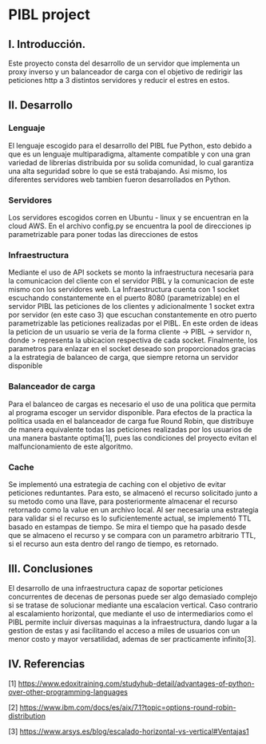 # PIBL project


## I. Introducción.

Este proyecto consta del desarrollo de un servidor que implementa un proxy inverso y un balanceador de carga con el objetivo de redirigir las peticiones http a 3 distintos servidores y reducir el estres en estos.

## II. Desarrollo

### Lenguaje
El lenguaje escogido para el desarrollo del PIBL fue Python, esto debido a que es un lenguaje multiparadigma, altamente compatible y con una gran variedad de librerías distribuida por su solida comunidad, lo cual garantiza una alta seguridad sobre lo que se está trabajando. Asi mismo, los diferentes servidores web tambien fueron desarrollados en Python. 

### Servidores
Los servidores escogidos corren en Ubuntu - linux y se encuentran en la cloud AWS. En el archivo config.py se encuentra la pool de direcciones ip parametrizable para poner todas las direcciones de estos

### Infraestructura
Mediante el uso de API sockets se monto la infraestructura necesaria para la comunicacion del cliente con el servidor PIBL y la comunicacion de este mismo con los servidores web. La Infraestructura cuenta con 1 socket escuchando constantemente en el puerto 8080 (parametrizable) en el servidor PIBL las peticiones de los clientes y adicionalmente 1 socket extra por servidor (en este caso 3) que escuchan constantemente en otro puerto parametrizable las peticiones realizadas por el PIBL. En este orden de ideas la peticion de un usuario se veria de la forma cliente -> PIBL -> servidor n, donde > representa la ubicacion respectiva de cada socket. Finalmente, los parametros para enlazar en el socket deseado son proporcionados gracias a la estrategia de balanceo de carga, que siempre retorna un servidor disponible

### Balanceador de carga
Para el balanceo de cargas es necesario el uso de una politica que permita al programa escoger un servidor disponible. Para efectos de la practica la politica usada en el balanceador de carga fue Round Robin, que distribuye de manera equivalente todas las peticiones realizadas por los usuarios de una manera bastante optima[1], pues las condiciones del proyecto evitan el malfuncionamiento de este algoritmo.

### Cache
Se implementó una estrategia de caching con el objetivo de evitar peticiones reduntantes. Para esto, se almacenó el recurso solicitado junto a su metodo como una llave, para posteriormente almacenar el recurso retornado como la value en un archivo local. Al ser necesaria una estrategia para validar si el recurso es lo suficientemente actual, se implementó TTL basado en estampas de tiempo. Se mira el tiempo que ha pasado desde que se almaceno el recurso y se compara con un parametro arbitrario TTL, si el recurso aun esta dentro del rango de tiempo, es retornado.

## III. Conclusiones
El desarrollo de una infraestructura capaz de soportar peticiones concurrentes de decenas de personas puede ser algo demasiado complejo si se tratase de solucionar mediante una escalacion vertical. Caso contrario al escalamiento horizontal, que mediante el uso de intermediarios como el PIBL permite incluir diversas maquinas a la infraestructura, dando lugar a la gestion de estas y asi facilitando el acceso a miles de usuarios con un menor costo y mayor versatilidad, ademas de ser practicamente infinito[3].

## IV. Referencias
[1] https://www.edoxitraining.com/studyhub-detail/advantages-of-python-over-other-programming-languages

[2] https://www.ibm.com/docs/es/aix/7.1?topic=options-round-robin-distribution

[3] https://www.arsys.es/blog/escalado-horizontal-vs-vertical#Ventajas1

